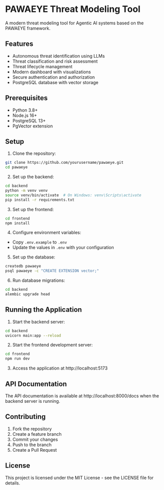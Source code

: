 # PAWAEYE Threat Modeling Tool

A modern threat modeling tool for Agentic AI systems based on the PAWAEYE framework.

## Features

- Autonomous threat identification using LLMs
- Threat classification and risk assessment
- Threat lifecycle management
- Modern dashboard with visualizations
- Secure authentication and authorization
- PostgreSQL database with vector storage

## Prerequisites

- Python 3.8+
- Node.js 16+
- PostgreSQL 13+
- PgVector extension

## Setup

1. Clone the repository:
```bash
git clone https://github.com/yourusername/pawaeye.git
cd pawaeye
```

2. Set up the backend:
```bash
cd backend
python -m venv venv
source venv/bin/activate  # On Windows: venv\Scripts\activate
pip install -r requirements.txt
```

3. Set up the frontend:
```bash
cd frontend
npm install
```

4. Configure environment variables:
- Copy `.env.example` to `.env`
- Update the values in `.env` with your configuration

5. Set up the database:
```bash
createdb pawaeye
psql pawaeye -c "CREATE EXTENSION vector;"
```

6. Run database migrations:
```bash
cd backend
alembic upgrade head
```

## Running the Application

1. Start the backend server:
```bash
cd backend
uvicorn main:app --reload
```

2. Start the frontend development server:
```bash
cd frontend
npm run dev
```

3. Access the application at http://localhost:5173

## API Documentation

The API documentation is available at http://localhost:8000/docs when the backend server is running.

## Contributing

1. Fork the repository
2. Create a feature branch
3. Commit your changes
4. Push to the branch
5. Create a Pull Request

## License

This project is licensed under the MIT License - see the LICENSE file for details. 